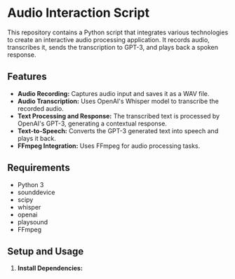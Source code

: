 # Audio Interaction Script

This repository contains a Python script that integrates various technologies to create an interactive audio processing application. It records audio, transcribes it, sends the transcription to GPT-3, and plays back a spoken response.

## Features

- **Audio Recording:** Captures audio input and saves it as a WAV file.
- **Audio Transcription:** Uses OpenAI's Whisper model to transcribe the recorded audio.
- **Text Processing and Response:** The transcribed text is processed by OpenAI's GPT-3, generating a contextual response.
- **Text-to-Speech:** Converts the GPT-3 generated text into speech and plays it back.
- **FFmpeg Integration:** Uses FFmpeg for audio processing tasks.

## Requirements

- Python 3
- sounddevice
- scipy
- whisper
- openai
- playsound
- FFmpeg

## Setup and Usage

1. **Install Dependencies:**
